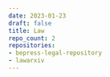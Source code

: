 ```yaml
---
date: 2023-01-23
draft: false
title: Law
repo_count: 2
repositories:
- bepress-legal-repository
- lawarxiv
---
```



